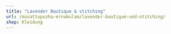 ```yaml
---
title: "Lavender Boutique & stitching"
url: /muvattupuzha-ernakulam/lavender-boutique-und-stitching/
shop: Kleidung
---
```


